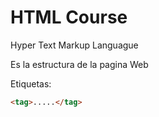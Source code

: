 # HTML Course

Hyper Text Markup Languague

Es la estructura de la pagina Web

Etiquetas:

````html
<tag>.....</tag>

````
<!--stackedit_data:
eyJoaXN0b3J5IjpbNzI5Mzk4MTg5LC0xNDg4NzkyOTcsMTQ3MD
Y0OTg0NiwtMTcyNzg2MDY0MSwtMTE2NDQwMzM3MV19
-->